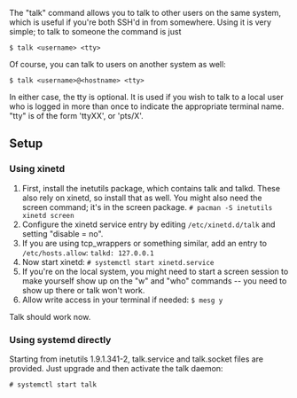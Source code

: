 The "talk" command allows you to talk to other users on the same system, which is useful if you're both SSH'd in from somewhere. Using it is very simple; to talk to someone the command is just

 `$ talk <username> <tty>` 

Of course, you can talk to users on another system as well:

 `$ talk <username>@<hostname> <tty>` 

In either case, the tty is optional. It is used if you wish to talk to a local user who is logged in more than once to indicate the appropriate terminal name. "tty" is of the form 'ttyXX', or 'pts/X'.

## Setup

### Using xinetd

1.  First, install the inetutils package, which contains talk and talkd. These also rely on xinetd, so install that as well. You might also need the screen command; it's in the screen package. `# pacman -S inetutils xinetd screen` 
2.  Configure the xinetd service entry by editing `/etc/xinetd.d/talk` and setting "disable = no".
3.  If you are using tcp_wrappers or something similar, add an entry to `/etc/hosts.allow`: `talkd: 127.0.0.1` 
4.  Now start xinetd: `# systemctl start xinetd.service` 
5.  If you're on the local system, you might need to start a screen session to make yourself show up on the "w" and "who" commands -- you need to show up there or talk won't work.
6.  Allow write access in your terminal if needed: `$ mesg y` 

Talk should work now.

### Using systemd directly

Starting from inetutils 1.9.1.341-2, talk.service and talk.socket files are provided. Just upgrade and then activate the talk daemon:

 `# systemctl start talk`